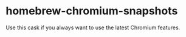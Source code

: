 # homebrew-chromium-snapshots
Use this cask if you always want to use the latest Chromium features.

